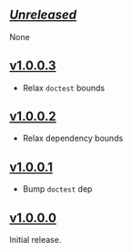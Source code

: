 ## [_Unreleased_](https://github.com/freckle/nonempty-zipper/compare/v1.0.0.3...main)

None

## [v1.0.0.3](https://github.com/freckle/nonempty-zipper/compare/v1.0.0.2...v1.0.0.3)

- Relax `doctest` bounds

## [v1.0.0.2](https://github.com/freckle/nonempty-zipper/compare/v1.0.0.1...v1.0.0.2)

- Relax dependency bounds

## [v1.0.0.1](https://github.com/freckle/nonempty-zipper/compare/v1.0.0.0...v1.0.0.1)

- Bump `doctest` dep

## [v1.0.0.0](https://github.com/freckle/nonempty-zipper/tree/v1.0.0.0)

Initial release.
